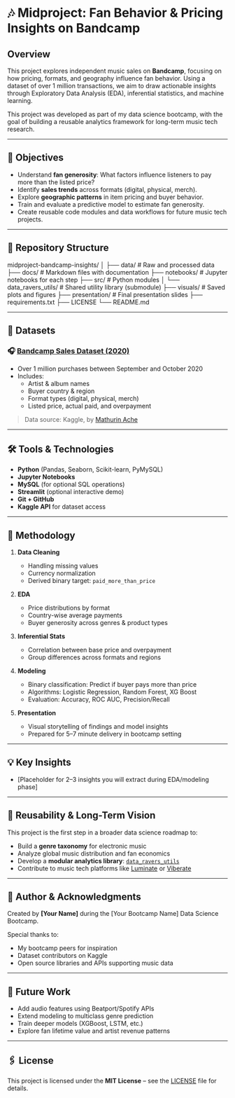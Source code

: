 # 🎶 Midproject: Fan Behavior & Pricing Insights on Bandcamp

## Overview

This project explores independent music sales on **Bandcamp**, focusing on how pricing, formats, and geography influence fan behavior. Using a dataset of over 1 million transactions, we aim to draw actionable insights through Exploratory Data Analysis (EDA), inferential statistics, and machine learning.

This project was developed as part of my data science bootcamp, with the goal of building a reusable analytics framework for long-term music tech research.

---

## 🧩 Objectives

- Understand **fan generosity**: What factors influence listeners to pay more than the listed price?
- Identify **sales trends** across formats (digital, physical, merch).
- Explore **geographic patterns** in item pricing and buyer behavior.
- Train and evaluate a predictive model to estimate fan generosity.
- Create reusable code modules and data workflows for future music tech projects.

---

## 📁 Repository Structure
midproject-bandcamp-insights/
│
├── data/                         # Raw and processed data
├── docs/                         # Markdown files with documentation
├── notebooks/                    # Jupyter notebooks for each step
├── src/                          # Python modules
│   └── data_ravers_utils/       # Shared utility library (submodule)
├── visuals/                      # Saved plots and figures
├── presentation/                 # Final presentation slides
├── requirements.txt
├── LICENSE
└── README.md

---

## 🧪 Datasets

### 🎧 [Bandcamp Sales Dataset (2020)](https://www.kaggle.com/datasets/mathurinache/1000000-bandcamp-sales)
- Over 1 million purchases between September and October 2020
- Includes:
  - Artist & album names
  - Buyer country & region
  - Format types (digital, physical, merch)
  - Listed price, actual paid, and overpayment

> Data source: Kaggle, by [Mathurin Ache](https://www.kaggle.com/mathurinache)

---

## 🛠️ Tools & Technologies

- **Python** (Pandas, Seaborn, Scikit-learn, PyMySQL)
- **Jupyter Notebooks**
- **MySQL** (for optional SQL operations)
- **Streamlit** (optional interactive demo)
- **Git + GitHub**
- **Kaggle API** for dataset access

---

## 🧠 Methodology

1. **Data Cleaning**
   - Handling missing values
   - Currency normalization
   - Derived binary target: `paid_more_than_price`
   
2. **EDA**
   - Price distributions by format
   - Country-wise average payments
   - Buyer generosity across genres & product types

3. **Inferential Stats**
   - Correlation between base price and overpayment
   - Group differences across formats and regions

4. **Modeling**
   - Binary classification: Predict if buyer pays more than price
   - Algorithms: Logistic Regression, Random Forest, XG Boost
   - Evaluation: Accuracy, ROC AUC, Precision/Recall

5. **Presentation**
   - Visual storytelling of findings and model insights
   - Prepared for 5–7 minute delivery in bootcamp setting

---

## 💡 Key Insights

- [Placeholder for 2–3 insights you will extract during EDA/modeling phase]

---

## 🔁 Reusability & Long-Term Vision

This project is the first step in a broader data science roadmap to:
- Build a **genre taxonomy** for electronic music
- Analyze global music distribution and fan economics
- Develop a **modular analytics library**: [`data_ravers_utils`](https://github.com/Funnear/data_ravers_utils)
- Contribute to music tech platforms like [Luminate](https://luminatedata.com/) or [Viberate](https://viberate.com/)

---

## 📜 Author & Acknowledgments

Created by **[Your Name]** during the [Your Bootcamp Name] Data Science Bootcamp.

Special thanks to:
- My bootcamp peers for inspiration
- Dataset contributors on Kaggle
- Open source libraries and APIs supporting music data

---

## 📌 Future Work

- Add audio features using Beatport/Spotify APIs
- Extend modeling to multiclass genre prediction
- Train deeper models (XGBoost, LSTM, etc.)
- Explore fan lifetime value and artist revenue patterns

---

## 🖇️ License

This project is licensed under the **MIT License** – see the [LICENSE](LICENSE) file for details.
